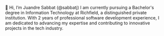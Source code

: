 👋 Hi, I’m Juandre Sabbat (@sabbatj)
I am currently pursuing a Bachelor's degree in Information Technology at Richfield, a distinguished private institution.
With 2 years of professional software development experience, I am dedicated to advancing my expertise and contributing to innovative projects in the tech industry.
